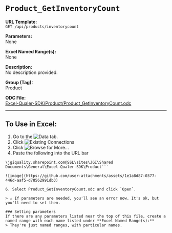 # `Product_GetInventoryCount`

**URL Template:**  
`GET /api/products/inventorycount`

**Parameters:**  
None

**Excel Named Range(s):**  
None

**Description:**  
No description provided.

**Group (Tag):**  
Product

**ODC File:**  
[Excel-Qualer-SDK/Product/Product_GetInventoryCount.odc](https://github.com/Johnson-Gage-Inspection-Inc/qualer-sdk-odc/blob/main/Excel-Qualer-SDK/Product/Product_GetInventoryCount.odc)

---

To Use in Excel:
---

1. Go to the ![`Data`](https://github.com/user-attachments/assets/da437a70-57b3-4c5b-bb01-4910ece19ed1)
 tab.
3. Click ![Existing Connections](https://github.com/user-attachments/assets/a2f1ed67-b2e0-4c23-ac90-68c870e60289)
4. Click ![`Browse for More...`](https://github.com/user-attachments/assets/8e698494-6865-41e7-b6fa-043aea81809a)
5. Paste the following into the URL bar
```
\jgiquality.sharepoint.com@SSL\sites\JGI\Shared Documents\General\Excel-Qualer-SDK\Product```

![image](https://github.com/user-attachments/assets/1e1a8d87-0377-446d-aaf5-d78562991db3)

6. Select Product_GetInventoryCount.odc and click `Open`.

> ⚠️ If parameters are needed, you'll see an error now. It's ok, but you'll need to set them.

### Setting parameters
If there are any parameters listed near the top of this file, create a named range with each name listed under **Excel Named Range(s):**
> They're just named ranges, with particular names.
